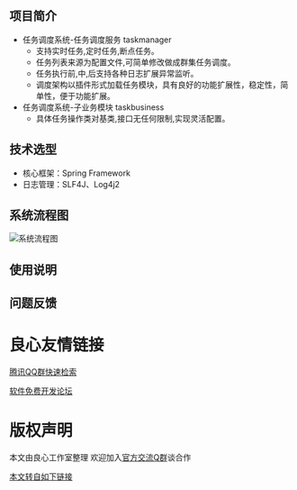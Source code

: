 ## 项目简介
* 任务调度系统-任务调度服务 taskmanager
	* 支持实时任务,定时任务,断点任务。
	* 任务列表来源为配置文件,可简单修改做成群集任务调度。
	* 任务执行前,中,后支持各种日志扩展异常监听。
	* 调度架构以插件形式加载任务模块，具有良好的功能扩展性，稳定性，简单性，便于功能扩展。
* 任务调度系统-子业务模块 taskbusiness
	* 具体任务操作类对基类,接口无任何限制,实现灵活配置。

## 技术选型
* 核心框架：Spring Framework
* 日志管理：SLF4J、Log4j2

## 系统流程图
![系统流程图](/doc/flowchart.jpg)

## 使用说明
	
## 问题反馈



 # 良心友情链接

[腾讯QQ群快速检索](http://u.720life.cn/s/8cf73f7c)

[软件免费开发论坛](http://u.720life.cn/s/bbb01dc0)

# 版权声明 

本文由良心工作室整理 欢迎加入[官方交流Q群](https://u.720life.cn/s/f2316816)谈合作

[本文转自如下链接](http://u.720life.cn/g/2e71d0f0a5c601172267ba20d3a43c6e3b0d7384473de5e36953cc2faadc3fa26ea16fe3f03af5c539fd1596f7ad9ff646a08003814fad9449c5027f03e06b1e)